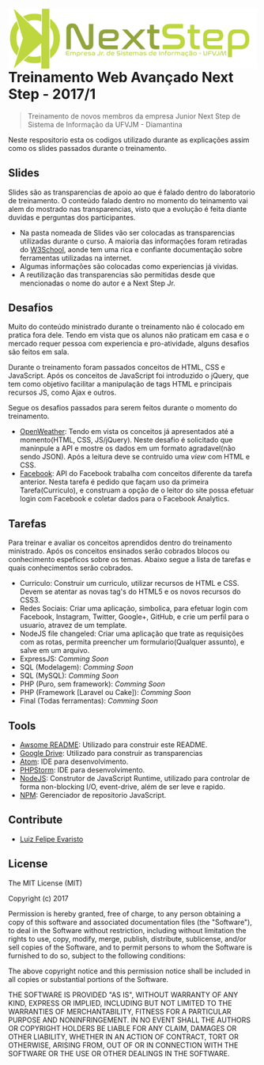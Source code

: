 <img src="logo_ns.png" align="right" />

# Treinamento Web Avançado Next Step - 2017/1
> Treinamento de novos membros da empresa Junior Next Step de Sistema de Informação da UFVJM - Diamantina

Neste respositorio esta os codigos utilizado durante as explicações assim como os slides passados durante o treinamento.

## Slides

Slides são as transparencias de apoio ao que é falado dentro do laboratorio de treinamento. 
O conteúdo falado dentro no momento do teinamento vai alem do mostrado nas transparencias, visto que a evolução é feita diante duvidas e perguntas dos participantes.

- Na pasta nomeada de Slides vão ser colocadas as transparencias utilizadas durante o curso. A maioria das informações foram retiradas do [W3School](https://www.w3schools.com), aonde tem uma rica e confiante documentação sobre ferramentas utilizadas na internet.
- Algumas informações são colocadas como experiencias já vividas.
- A reutilização das transparencias são permitidas desde que mencionadas o nome do autor e a Next Step Jr.

## Desafios

Muito do conteúdo ministrado durante o treinamento não é colocado em pratica fora dele. Tendo em vista que os alunos não praticam em casa e o mercado requer pessoa com experiencia e pro-atividade, alguns desafios são feitos em sala.

Durante o treinamento foram passados conceitos de HTML, CSS e JavaScript. Após os conceitos de JavaScript foi introduzido o jQuery, que tem como objetivo facilitar a manipulação de tags HTML e principais recursos JS, como Ajax e outros.

Segue os desafios passados para serem feitos durante o momento do treinamento.

- [OpenWeather](https://openweathermap.org): 
Tendo em vista os conceitos já apresentados até a momento(HTML, CSS, JS/jQuery). Neste desafio é solicitado que maninpule a API e mostre os dados em um formato agradavel(não sendo JSON). Após a leitura deve se contruido uma *view* com HTML e CSS.
- [Facebook](https://developers.facebook.com): API do Facebook trabalha com conceitos diferente da tarefa anterior. Nesta tarefa é pedido que façam uso da primeira Tarefa(Curriculo), e construam a opção de o leitor do site possa efetuar login com Facebook e coletar dados para o Facebook Analytics.

## Tarefas

Para treinar e avaliar os conceitos aprendidos dentro do treinamento ministrado. Após os conceitos ensinados serão cobrados blocos ou conhecimento espeficos sobre os temas. 
Abaixo segue a lista de tarefas e quais conhecimentos serão cobrados.

- Curriculo: Construir um curriculo, utilizar recursos de HTML e CSS. Devem se atentar as novas tag's do HTML5 e os novos recursos do CSS3.
- Redes Sociais: Criar uma aplicação, simbolica, para efetuar login com Facebook, Instagram, Twitter, Google+, GitHub, e crie um perfil para o usuario, atravez de um template.
- NodeJS file changeled: Criar uma aplicação que trate as requisições com as rotas, permita preencher um formulario(Qualquer assunto), e salve em um arquivo.
- ExpressJS: *Comming Soon*
- SQL (Modelagem): *Comming Soon*
- SQL (MySQL): *Comming Soon*
- PHP (Puro, sem framework): *Comming Soon*
- PHP (Framework [Laravel ou Cake]): *Comming Soon*
- Final (Todas ferramentas): *Comming Soon*

## Tools

- [Awsome README](https://github.com/sindresorhus/awesome): Utilizado para construir este README.
- [Google Drive](https://drive.google.com): Utilizado para construir as transparencias
- [Atom](https://atom.io): IDE para desenvolvimento.
- [PHPStorm](https://www.jetbrains.com/phpstorm/): IDE para desenvolvimento.
- [NodeJS](https://nodejs.org/): Construtor de JavaScript Runtime, utilizado para controlar de forma non-blocking I/O, event-drive, além de ser leve e rapido.
- [NPM](https://npmjs.com): Gerenciador de repositorio JavaScript.

## Contribute

- [Luiz Felipe Evaristo](https://github.com/LFelipeEB)

## License

The MIT License (MIT) 

Copyright (c) 2017 

 Permission is hereby granted, free of charge, to any person obtaining a copy of this software and associated documentation files (the "Software"), to deal in the Software without restriction, including without limitation the rights to use, copy, modify, merge, publish, distribute, sublicense, and/or sell copies of the Software, and to permit persons to whom the Software is furnished to do so, subject to the following conditions: 

 The above copyright notice and this permission notice shall be included in all copies or substantial portions of the Software. 

 THE SOFTWARE IS PROVIDED "AS IS", WITHOUT WARRANTY OF ANY KIND, EXPRESS OR IMPLIED, INCLUDING BUT NOT LIMITED TO THE WARRANTIES OF MERCHANTABILITY, FITNESS FOR A PARTICULAR PURPOSE AND NONINFRINGEMENT. IN NO EVENT SHALL THE AUTHORS OR COPYRIGHT HOLDERS BE LIABLE FOR ANY CLAIM, DAMAGES OR OTHER LIABILITY, WHETHER IN AN ACTION OF CONTRACT, TORT OR OTHERWISE, ARISING FROM, OUT OF OR IN CONNECTION WITH THE SOFTWARE OR THE USE OR OTHER DEALINGS IN THE SOFTWARE. 
